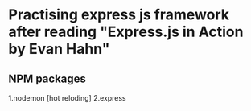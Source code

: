 <h1>Practising express js framework after reading "Express.js in Action by Evan Hahn"</h1> 

<h2>NPM packages</h2>
1.nodemon [hot reloding]
2.express
